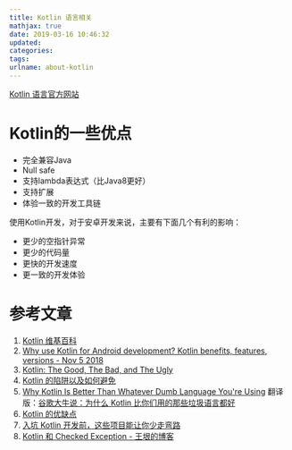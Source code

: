 ```yaml
---
title: Kotlin 语言相关
mathjax: true
date: 2019-03-16 10:46:32
updated:
categories:
tags:
urlname: about-kotlin
---
```




<!-- more -->

[Kotlin 语言官方网站](https://kotlinlang.org)

# Kotlin的一些优点

- 完全兼容Java
- Null safe
- 支持lambda表达式（比Java8更好）
- 支持扩展
- 体验一致的开发工具链



使用Kotlin开发，对于安卓开发来说，主要有下面几个有利的影响：

- 更少的空指针异常
- 更少的代码量
- 更快的开发速度
- 更一致的开发体验



# 参考文章

1. [Kotlin 维基百科](https://zh.wikipedia.org/wiki/Kotlin)
2. [Why use Kotlin for Android development? Kotlin benefits, features, versions - Nov 5 2018](https://dev.to/dianamaltseva8/why-kotlin-for-android-development-kotlin-benefits-features-versions-24oj)
3. [Kotlin: The Good, The Bad, and The Ugly](https://medium.com/keepsafe-engineering/kotlin-the-good-the-bad-and-the-ugly-bf5f09b87e6f)
4. [Kotlin 的陷阱以及如何避免](https://infoq.cn/article/2017/10/Kotlin-Trap-avoidance>)
5. [Why Kotlin Is Better Than Whatever Dumb Language You're Using](https://steve-yegge.blogspot.com/2017/05/why-kotlin-is-better-than-whatever-dumb.html) 翻译版：[谷歌大牛说：为什么 Kotlin 比你们用的那些垃圾语言都好](https://www.oschina.net/news/85326/why-kotlin-better-than-others)
6. [Kotlin 的优缺点](https://www.cnblogs.com/bluestorm/p/8965649.html)
7. [入坑 Kotlin 开发前，这些项目能让你少走弯路](https://my.oschina.net/editorial-story/blog/1523005)
8. [Kotlin 和 Checked Exception - 王垠的博客](http://www.yinwang.org/blog-cn/2017/05/23/kotlin)

